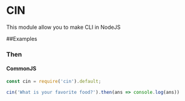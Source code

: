 # CIN

This module allow you to make CLI in NodeJS

##Examples

### Then

#### CommonJS

```js
const cin = require('cin').default;

cin('What is your favorite food?').then(ans => console.log(ans))
```